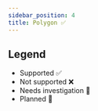 ```yaml
---
sidebar_position: 4
title: Polygon ✅
---
```


## Legend

- Supported ✅
- Not supported ❌
- Needs investigation 🤔
- Planned 🌲
